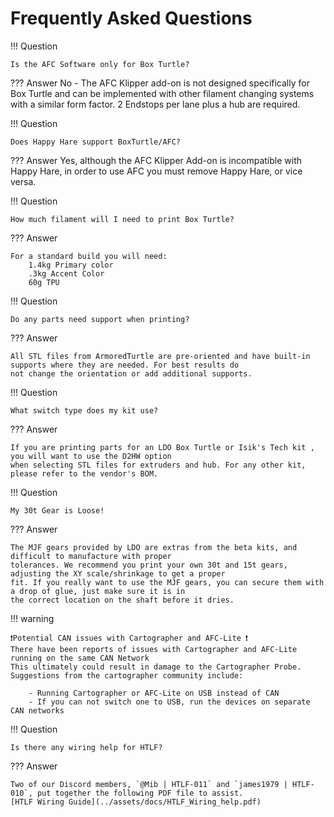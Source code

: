 # Frequently Asked Questions

!!! Question 

    Is the AFC Software only for Box Turtle?

??? Answer 
    No - The AFC Klipper add-on is not designed specifically for Box Turtle and can be implemented with other filament
    changing systems with a similar form factor. 2 Endstops per lane plus a hub are required.

!!! Question

    Does Happy Hare support BoxTurtle/AFC?

??? Answer
    Yes, although the AFC Klipper Add-on is incompatible with Happy Hare, in order to use AFC you must remove 
    Happy Hare, or vice versa.

!!! Question
    
    How much filament will I need to print Box Turtle?

??? Answer

    For a standard build you will need:
        1.4kg Primary color
        .3kg Accent Color
        60g TPU

!!! Question

    Do any parts need support when printing?

??? Answer

    All STL files from ArmoredTurtle are pre-oriented and have built-in supports where they are needed. For best results do
    not change the orientation or add additional supports.

!!! Question
    
    What switch type does my kit use?

??? Answer 
    
    If you are printing parts for an LDO Box Turtle or Isik's Tech kit , you will want to use the D2HW option 
    when selecting STL files for extruders and hub. For any other kit, please refer to the vendor's BOM.

!!! Question

    My 30t Gear is Loose!

??? Answer

    The MJF gears provided by LDO are extras from the beta kits, and difficult to manufacture with proper 
    tolerances. We recommend you print your own 30t and 15t gears, adjusting the XY scale/shrinkage to get a proper 
    fit. If you really want to use the MJF gears, you can secure them with a drop of glue, just make sure it is in 
    the correct location on the shaft before it dries.

!!! warning

    ❗Potential CAN issues with Cartographer and AFC-Lite ❗
    There have been reports of issues with Cartographer and AFC-Lite running on the same CAN Network
    This ultimately could result in damage to the Cartographer Probe. Suggestions from the cartographer community include:
        
        - Running Cartographer or AFC-Lite on USB instead of CAN
        - If you can not switch one to USB, run the devices on separate CAN networks

!!! Question

    Is there any wiring help for HTLF?

??? Answer

    Two of our Discord members, `@Mib | HTLF-011` and `james1979 | HTLF-010`, put together the following PDF file to assist.
    [HTLF Wiring Guide](../assets/docs/HTLF_Wiring_help.pdf)